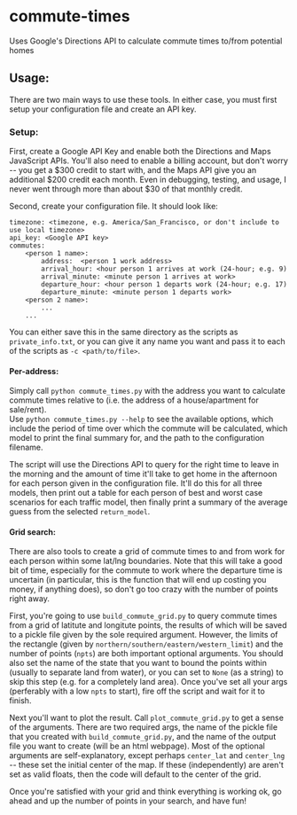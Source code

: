 # commute-times
Uses Google's Directions API to calculate commute times to/from potential homes

## Usage:

There are two main ways to use these tools.  In either case, you must first setup
your configuration file and create an API key.

### Setup:

First, create a Google API Key and enable both the Directions and Maps JavaScript 
APIs.  You'll also need to enable a billing account, but don't worry -- you get 
a $300 credit to start with, and the Maps API give you an additional $200 credit
each month.  Even in debugging, testing, and usage, I never went through more than
about $30 of that monthly credit.

Second, create your configuration file.  It should look like:

```
timezone: <timezone, e.g. America/San_Francisco, or don't include to use local timezone>
api_key: <Google API key>
commutes:
    <person 1 name>:
        address:  <person 1 work address>
        arrival_hour: <hour person 1 arrives at work (24-hour; e.g. 9)
        arrival_minute: <minute person 1 arrives at work>
        departure_hour: <hour person 1 departs work (24-hour; e.g. 17)
        departure_minute: <minute person 1 departs work>
    <person 2 name>:
        ...
    ...
```

You can either save this in the same directory as the scripts as 
`private_info.txt`, or you can give it any name you want and pass it to 
each of the scripts as `-c <path/to/file>`.

#### Per-address:

Simply call `python commute_times.py` with the address you want to calculate 
commute times relative to (i.e. the address of a house/apartment for sale/rent).  
Use `python commute_times.py --help` to see the available options, which include
the period of time over which the commute will be calculated, which model to 
print the final summary for, and the path to the configuration filename.

The script will use the Directions API to query for the right time to leave 
in the morning and the amount of time it'll take to get home in the afternoon
for each person given in the configuration file.  It'll do this for all three
models, then print out a table for each person of best and worst case scenarios
for each traffic model, then finally print a summary of the average guess from 
the selected `return_model`.

#### Grid search:

There are also tools to create a grid of commute times to and from work for each
person within some lat/lng boundaries.  Note that this will take a good bit of 
time, especially for the commute to work where the departure time is uncertain
(in particular, this is the function that will end up costing you money, if 
anything does), so don't go too crazy with the number of points right away.

First, you're going to use `build_commute_grid.py` to query commute times from 
a grid of latitute and longitute points, the results of which will be saved to a
pickle file given by the sole required argument.  However, the limits of the 
rectangle (given by `northern/southern/eastern/western_limit`) and the number 
of points (`npts`) are both important optional arguments.  You should also set 
the name of the state that you want to bound the points within (usually to 
separate land from water), or you can set to `None` (as a string) to skip this 
step (e.g. for a completely land area).  Once you've set all your args (perferably 
with a low `npts` to start), fire off the script and wait for it to finish.

Next you'll want to plot the result.  Call `plot_commute_grid.py` to get a sense
of the arguments.  There are two required args, the name of the pickle file that
you created with `build_commute_grid.py`, and the name of the output file you want
to create (will be an html webpage).  Most of the optional arguments are 
self-explanatory, except perhaps `center_lat` and `center_lng` -- these set the 
initial center of the map.  If these (independently) are aren't set as valid 
floats, then the code will default to the center of the grid.

Once you're satisfied with your grid and think everything is working ok, go ahead 
and up the number of points in your search, and have fun!








